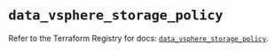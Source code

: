 # `data_vsphere_storage_policy`

Refer to the Terraform Registry for docs: [`data_vsphere_storage_policy`](https://registry.terraform.io/providers/hashicorp/vsphere/2.9.3/docs/data-sources/storage_policy).
